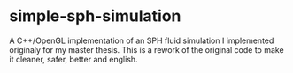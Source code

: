 # simple-sph-simulation
A C++/OpenGL implementation of an SPH fluid simulation I implemented originaly for my master thesis. This is a rework of the original code to make it cleaner, safer, better and english.
